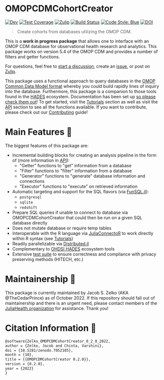 # OMOPCDMCohortCreator

[![Dev](https://img.shields.io/badge/docs-dev-blue.svg)](https://juliahealth.org/OMOPCDMCohortCreator.jl/dev/)
[![Test Coverage](https://codecov.io/gh/JuliaHealth/OMOPCDMCohortCreator.jl/branch/main/graph/badge.svg)](https://codecov.io/gh/JuliaHealth/OMOPCDMCohortCreator.jl)
[![Zulip](https://img.shields.io/badge/zulip-join_chat-brightgreen.svg)](https://julialang.zulipchat.com/#narrow/stream/237221-biology-health-and-medicine)
[![Build Status](https://github.com/JuliaHealth/OMOPCDMCohortCreator.jl/workflows/CI/badge.svg)](https://github.com/JuliaHealth/OMOPCDMCohortCreator.jl/actions)
[![Code Style: Blue](https://img.shields.io/badge/code%20style-blue-4495d1.svg)](https://github.com/invenia/BlueStyle)
[![DOI](https://zenodo.org/badge/508759910.svg)](https://zenodo.org/badge/latestdoi/508759910)

> Create cohorts from databases utilizing the OMOP CDM.

This is a **work in progress package** that allows one to interface with an OMOP CDM database for observational health research and analytics.
This package works on version 5.4 of the OMOP CDM and provides a number of filters and getter functions.

For questions, feel free to [start a discussion](https://github.com/JuliaHealth/OMOPCDMCohortCreator.jl/discussions), create an [issue](https://github.com/JuliaHealth/OMOPCDMCohortCreator.jl/issues), or post on [Zulip](https://github.com/JuliaHealth/OMOPCDMCohortCreator.jl/discussions).

This package uses a functional approach to query databases in the [OMOP Common Data Model format](https://www.ohdsi.org/data-standardization/the-common-data-model/) whereby you could build rapidly lines of inquiry into the database.
Furthermore, this package is a companion to those tools found in the [HADES](https://ohdsi.github.io/Hades/) ecosystem.
Documentation has been set up [so please check them out](https://juliahealth.org/OMOPCDMCohortCreator.jl)!
To get started, visit the [Tutorials](https://juliahealth.org/OMOPCDMCohortCreator.jl/tutorials) section as well as visit the [API](https://juliahealth.org/OMOPCDMCohortCreator.jl/api) section to see all the functions available.
If you want to contribute, please check out our [Contributing](https://juliahealth.org/OMOPCDMCohortCreator.jl/contributing) guide!

# Main Features 🔧

The biggest features of this package are:

- Incremental building blocks for creating an analysis pipeline in the form of (more information in [API](https://juliahealth.org/OMOPCDMCohortCreator.jl/api)):
  - "Getter" functions to "get" information from a database 
  - "Filter" functions to "filter" information from a database 
  - "Generator" functions to "generate" database information and connections
  - "Executor" functions to "execute" on retrieved information 
- Automatic targeting and support for the SQL flavors (via [FunSQL.jl](https://mechanicalrabbit.github.io/FunSQL.jl/)):
  - `postgresql`
  - `sqlite`
  - `redshift`
- Prepare SQL queries if unable to connect to database via OMOPCDMCohortCreator that could then be run on a given SQL database directly
- Does not mutate database or require temp tables
- Interoperable with the R language via [JuliaConnectoR](https://github.com/stefan-m-lenz/JuliaConnectoR) to work directly within R syntax (see [Tutorials](https://juliahealth.org/OMOPCDMCohortCreator.jl/tutorials))
- Readily parallelizable via [Distributed.jl](https://docs.julialang.org/en/v1/manual/distributed-computing/)
- Complementary to [OHDSI HADES](https://ohdsi.github.io/Hades/) ecosystem tools
- Extensive [test suite](https://github.com/JuliaHealth/OMOPCDMCohortCreator.jl/tree/main/test) to ensure correctness and compliance with privacy preserving methods (HITECH, etc.)

# Maintainership 👷

This package is currently maintained by Jacob S. Zelko (AKA @TheCedarPrince) as of October 2022.
If this repository should fall out of maintainership and there is an urgent need, please contact members of the [JuliaHealth organization](https://github.com/JuliaHealth) for assistance.
Thank you!

# Citation Information 📝

```tex
@software{Zelko_OMOPCDMCohortCreator_0_2_0_2022,
author = {Zelko, Jacob and Chinta, Varshini},
doi = {10.5281/zenodo.7052105},
month = {10},
title = {{OMOPCDMCohortCreator 0.2.0}},
version = {0.2.0},
year = {2022}
}
```
